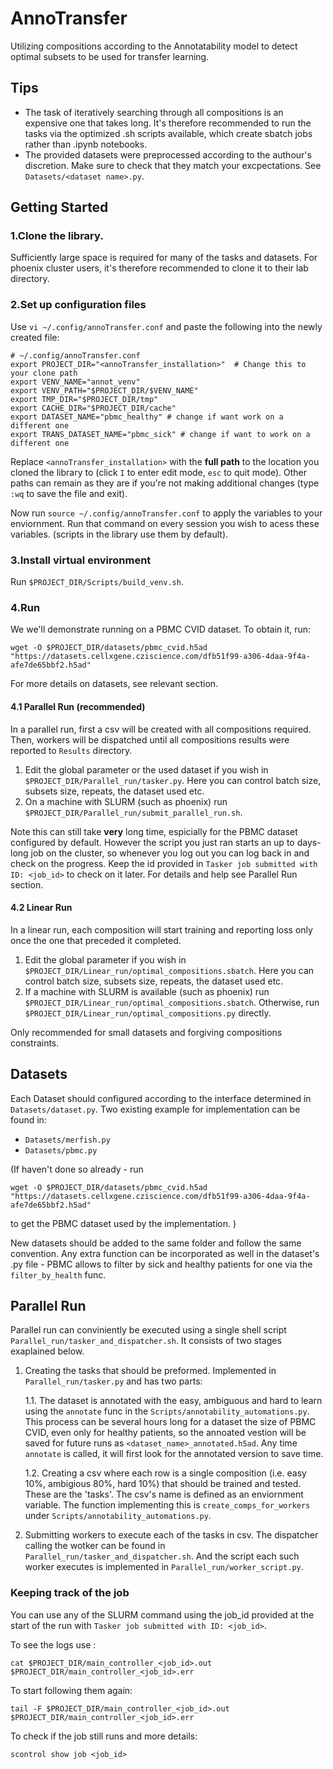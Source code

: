 # AnnoTransfer
Utilizing compositions according to the Annotatability model to detect optimal subsets to be used for transfer learning.

## Tips
- The task of iteratively searching through all compositions is an expensive one that takes long. It's therefore recommended to run the tasks via the optimized .sh scripts available, which create sbatch jobs rather than .ipynb notebooks.
- The provided datasets were preprocessed according to the authour's discretion. Make sure to check that they match your excpectations. See `Datasets/<dataset name>.py`.

## Getting Started
### 1.Clone the library. 
Sufficiently large space is required for many of the tasks and datasets. For phoenix cluster users, it's therefore recommended to clone it to their lab directory.
### 2.Set up configuration files
Use `vi ~/.config/annoTransfer.conf` and paste the following into the newly created file:
```
# ~/.config/annoTransfer.conf
export PROJECT_DIR="<annoTransfer_installation>"  # Change this to your clone path
export VENV_NAME="annot_venv"
export VENV_PATH="$PROJECT_DIR/$VENV_NAME"
export TMP_DIR="$PROJECT_DIR/tmp"
export CACHE_DIR="$PROJECT_DIR/cache"
export DATASET_NAME="pbmc_healthy" # change if want work on a different one
export TRANS_DATASET_NAME="pbmc_sick" # change if want to work on a different one
```

Replace `<annoTransfer_installation>` with the **full path** to the location you cloned the library to (click `I` to enter edit mode, `esc` to quit mode).
Other paths can remain as they are if you're not making additional changes
(type `:wq` to save the file and exit).

Now run `source ~/.config/annoTransfer.conf` to apply the variables to your enviornment. Run that command on every session you wish to acess these variables. (scripts in the library use them by default).
### 3.Install virtual environment
Run `$PROJECT_DIR/Scripts/build_venv.sh`.
### 4.Run
We we'll demonstrate running on a PBMC CVID dataset. To obtain it, run:
```
wget -O $PROJECT_DIR/datasets/pbmc_cvid.h5ad "https://datasets.cellxgene.cziscience.com/dfb51f99-a306-4daa-9f4a-afe7de65bbf2.h5ad"
```
For more details on datasets, see relevant section.
#### 4.1 Parallel Run (recommended)
In a parallel run, first a csv will be created with all compositions required. Then, workers will be dispatched until all compositions results were reported to `Results` directory.
1. Edit the global parameter or the used dataset if you wish in `$PROJECT_DIR/Parallel_run/tasker.py`. Here you can control batch size, subsets size, repeats, the dataset used etc.
2. On a machine with SLURM (such as phoenix) run `$PROJECT_DIR/Parallel_run/submit_parallel_run.sh`.

Note this can still take **very** long time, espicially for the PBMC dataset configured by default. 
However the script you just ran starts an up to days-long job on the cluster, so whenever you log out you can log back in and check on the progress. Keep the id provided in `Tasker job submitted with ID: <job_id>` to check on it later.
For details and help see Parallel Run section.
#### 4.2 Linear Run
In a linear run, each composition will start training and reporting loss only once the one that preceded it completed.
1. Edit the global parameter if you wish in `$PROJECT_DIR/Linear_run/optimal_compositions.sbatch`. Here you can control batch size, subsets size, repeats, the dataset used etc.
2. If a machine with SLURM is available (such as phoenix) run `$PROJECT_DIR/Linear_run/optimal_compositions.sbatch`.
Otherwise, run `$PROJECT_DIR/Linear_run/optimal_compositions.py` directly.

Only recommended for small datasets and forgiving compositions constraints.
## Datasets
Each Dataset should configured according to the interface determined in `Datasets/dataset.py`.
Two existing example for implementation can be found in:
- `Datasets/merfish.py`
- `Datasets/pbmc.py`

(If haven't done so already - run 
```
wget -O $PROJECT_DIR/datasets/pbmc_cvid.h5ad "https://datasets.cellxgene.cziscience.com/dfb51f99-a306-4daa-9f4a-afe7de65bbf2.h5ad"
```
to get the PBMC dataset used by the implementation.
)

New datasets should be added to the same folder and follow the same convention.
Any extra function can be incorporated as well in the dataset's .py file - PBMC allows to filter by sick and healthy patients for one via the `filter_by_health` func.
## Parallel Run
Parallel run can conviniently be executed using a single shell script `Parallel_run/tasker_and_dispatcher.sh`. It consists of two stages exaplained below.

1. Creating the tasks that should be preformed. Implemented in `Parallel_run/tasker.py` and has two parts:

   1.1. The dataset is annotated with the easy, ambiguous and hard to learn using the `annotate` func in the `Scripts/annotability_automations.py`. This process can be several hours long for a dataset the size of PBMC CVID, even only for healthy patients, so the annoated vestion will be saved for future runs as `<dataset_name>_annotated.h5ad`. Any time `annotate` is called, it will first look for the annotated version to save time.

   1.2. Creating a csv where each row is a single composition (i.e. easy 10%, ambigious 80%, hard 10%) that should be trained and tested. These are the 'tasks'. The csv's name is defined as an enviornment variable. The function implementing this is `create_comps_for_workers` under `Scripts/annotability_automations.py`.
2. Submitting workers to execute each of the tasks in csv. The dispatcher calling the wotker can be found in `Parallel_run/tasker_and_dispatcher.sh`. And the script each such worker executes is implemented in `Parallel_run/worker_script.py`.

### Keeping track of the job
You can use any of the SLURM command using the job_id provided at the start of the run with `Tasker job submitted with ID: <job_id>`. 

To see the logs use :
```
cat $PROJECT_DIR/main_controller_<job_id>.out $PROJECT_DIR/main_controller_<job_id>.err
```
To start following them again:
```
tail -F $PROJECT_DIR/main_controller_<job_id>.out $PROJECT_DIR/main_controller_<job_id>.err
```
To check if the job still runs and more details:
```
scontrol show job <job_id>
```
